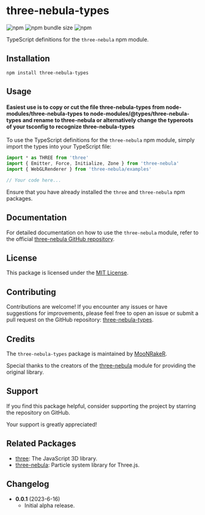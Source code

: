 # three-nebula-types

![npm](https://img.shields.io/npm/v/three-nebula-types)
![npm bundle size](https://img.shields.io/bundlephobia/min/three-nebula-types)
![npm](https://img.shields.io/npm/dt/three-nebula-types)

TypeScript definitions for the `three-nebula` npm module.

## Installation

```
npm install three-nebula-types
```

## Usage
#### Easiest use is to copy or cut the file three-nebula-types from node-modules/three-nebula-types to node-modules/@types/three-nebula-types and rename to three-nebula or alternatively change the typeroots of your tsconfig to recognize three-nebula-types

To use the TypeScript definitions for the `three-nebula` npm module, simply import the types into your TypeScript file:

```typescript
import * as THREE from 'three'
import { Emitter, Force, Initialize, Zone } from 'three-nebula'
import { WebGLRenderer } from 'three-nebula/examples'

// Your code here...
```

Ensure that you have already installed the `three` and `three-nebula` npm packages.

## Documentation

For detailed documentation on how to use the `three-nebula` module, refer to the official [three-nebula GitHub repository](https://github.com/creativelifeform/three-nebula).

## License

This package is licensed under the [MIT License](https://opensource.org/licenses/MIT).

## Contributing

Contributions are welcome! If you encounter any issues or have suggestions for improvements, please feel free to open an issue or submit a pull request on the GitHub repository: [three-nebula-types](https://github.com/moonraker22/three-nebula-types).

## Credits

The `three-nebula-types` package is maintained by [MooNRakeR](https://github.com/moonraker22).

Special thanks to the creators of the [three-nebula](https://github.com/creativelifeform/three-nebula) module for providing the original library.

## Support

If you find this package helpful, consider supporting the project by starring the repository on GitHub.

Your support is greatly appreciated!

## Related Packages

- [three](https://www.npmjs.com/package/three): The JavaScript 3D library.
- [three-nebula](https://www.npmjs.com/package/three-nebula): Particle system library for Three.js.

## Changelog

- **0.0.1** (2023-6-16)
  - Initial alpha release.
